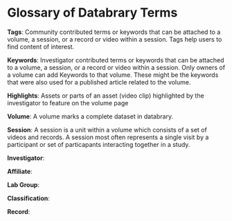 Glossary of Databrary Terms
==========================

**Tags**: Community contributed terms or keywords that can be attached to a volume, a session, or a record or video within a session. Tags help users to find content of interest.

**Keywords**: Investigator contributed terms or keywords that can be attached to a volume, a session, or a record or video within a session. Only owners of a volume can add Keywords to that volume. These might be the keywords that were also used for a published article related to the volume.

**Highlights**: Assets or parts of an asset (video clip) highlighted by the investigator to feature on the volume page

**Volume**: A volume marks a complete dataset in databrary. 

**Session**: A session is a unit within a volume which consists of a set of videos and records. A session most often represents a single visit by a participant or set of particapants interacting together in a study.

**Investigator**: 

**Affiliate**:

**Lab Group**:

**Classification**:

**Record**:
